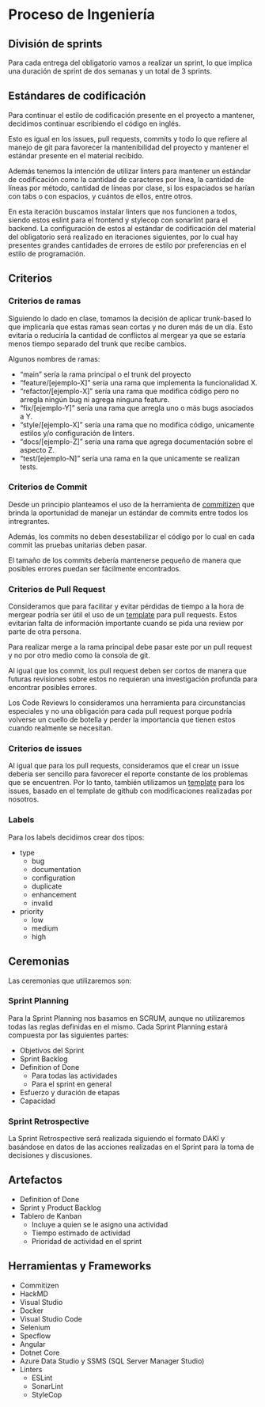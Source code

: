 # Proceso de Ingeniería
## División de sprints
Para cada entrega del obligatorio vamos a realizar un sprint, lo que implica una duración de sprint de dos semanas y un total de 3 sprints.

## Estándares de codificación
Para continuar el estilo de codificación presente en el proyecto a mantener, decidimos continuar escribiendo el código en inglés.

Esto es igual en los issues, pull requests, commits y todo lo que refiere al manejo de git para favorecer la mantenibilidad del proyecto y mantener el estándar presente en el material recibido. 

Además tenemos la intención de utilizar linters para mantener un estándar de codificación como la cantidad de caracteres por línea, la cantidad de líneas por método, cantidad de líneas por clase, si los espaciados se harían con tabs o con espacios, y cuántos de ellos, entre otros.

En esta iteración buscamos instalar linters que nos funcionen a todos, siendo estos eslint para el frontend y stylecop con sonarlint para el backend. La configuración de estos al estándar de codificación del material del obligatorio será realizado en iteraciones siguientes, por lo cual hay presentes grandes cantidades de errores de estilo por preferencias en el estilo de programación.

## Criterios
### Criterios de ramas

Siguiendo lo dado en clase, tomamos la decisión de aplicar trunk-based lo que implicaría que estas ramas sean cortas y no duren más de un día. Esto evitaría o reduciría la cantidad de conflictos al mergear ya que se estaría menos tiempo separado del trunk que recibe cambios.

Algunos nombres de ramas:
- “main” sería la rama principal o el trunk del proyecto
- “feature/[ejemplo-X]” sería una rama que implementa la funcionalidad X.
- “refactor/[ejemplo-X]” sería una rama que modifica código pero no arregla ningún bug ni agrega ninguna feature.
- “fix/[ejemplo-Y]” sería una rama que arregla uno o más bugs asociados a Y.
- “style/[ejemplo-X]” sería una rama que no modifica código, unicamente estilos y/o configuración de linters.
- “docs/[ejemplo-Z]” sería una rama que agrega documentación sobre el aspecto Z.
- “test/[ejemplo-N]” sería una rama en la que unicamente se realizan tests.


### Criterios de Commit

Desde un principio planteamos el uso de la herramienta de [commitizen](https://commitizen-tools.github.io/commitizen/) que brinda la oportunidad de manejar un estándar de commits entre todos los intregrantes.

Además, los commits no deben desestabilizar el código por lo cual en cada commit las pruebas unitarias deben pasar.

El tamaño de los commits debería mantenerse pequeño de manera que posibles errores puedan ser fácilmente encontrados.

### Criterios de Pull Request

Consideramos que para facilitar y evitar pérdidas de tiempo a la hora de mergear podría ser útil el uso de un [template](/.github/pull_request_template.md) para pull requests. Estos evitarían falta de información importante cuando se pida una review por parte de otra persona.

Para realizar merge a la rama principal debe pasar este por un pull request y no por otro medio como la consola de git.

Al igual que los commit, los pull request deben ser cortos de manera que futuras revisiones sobre estos no requieran una investigación profunda para encontrar posibles errores.

Los Code Reviews lo consideramos una herramienta para circunstancias especiales y no una obligación para cada pull request porque podría volverse un cuello de botella y perder la importancia que tienen estos cuando realmente se necesitan.


### Criterios de issues

Al igual que para los pull requests, consideramos que el crear un issue debería ser sencillo para favorecer el reporte constante de los problemas que se encuentren. Por lo tanto, también utilizamos un [template](/.github/ISSUE_TEMPLATE/bug_report.md) para los issues, basado en el template de github con modificaciones realizadas por nosotros.


###  Labels

Para los labels decidimos crear dos tipos:
- type
    - bug
    - documentation
    - configuration
    - duplicate
    - enhancement
    - invalid
- priority
    - low
    - medium
    - high

## Ceremonias

Las ceremonias que utilizaremos son: 

### Sprint Planning

Para la Sprint Planning nos basamos en SCRUM, aunque no utilizaremos todas las reglas definidas en el mismo.
Cada Sprint Planning estará compuesta por las siguientes partes:

* Objetivos del Sprint
* Sprint Backlog
* Definition of Done
    - Para todas las actividades
    - Para el sprint en general
* Esfuerzo y duración de etapas
* Capacidad

### Sprint Retrospective

La Sprint Retrospective será realizada siguiendo el formato DAKI y basándose en datos de las acciones realizadas en el Sprint para la toma de decisiones y discusiones.

## Artefactos
- Definition of Done
- Sprint y Product Backlog
- Tablero de Kanban
    - Incluye a quien se le asigno una actividad
    - Tiempo estimado de actividad
    - Prioridad de actividad en el sprint

## Herramientas y Frameworks
- Commitizen
- HackMD
- Visual Studio
- Docker
- Visual Studio Code
- Selenium
- Specflow
- Angular
- Dotnet Core
- Azure Data Studio y SSMS (SQL Server Manager Studio)
- Linters
    - ESLint
    - SonarLint
    - StyleCop


